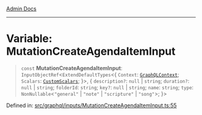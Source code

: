 [Admin Docs](/)

***

# Variable: MutationCreateAgendaItemInput

> `const` **MutationCreateAgendaItemInput**: `InputObjectRef`\<`ExtendDefaultTypes`\<\{ `Context`: [`GraphQLContext`](../../../context/type-aliases/GraphQLContext.md); `Scalars`: [`CustomScalars`](../../../scalars/type-aliases/CustomScalars.md); \}\>, \{ `description?`: `null` \| `string`; `duration?`: `null` \| `string`; `folderId`: `string`; `key?`: `null` \| `string`; `name`: `string`; `type`: `NonNullable`\<`"general"` \| `"note"` \| `"scripture"` \| `"song"`\>; \}\>

Defined in: [src/graphql/inputs/MutationCreateAgendaItemInput.ts:55](https://github.com/Sourya07/talawa-api/blob/cfbd515d04ffba748b09232a33807f1845dd1878/src/graphql/inputs/MutationCreateAgendaItemInput.ts#L55)
